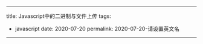
---
title: Javascript中的二进制与文件上传
tags:
  - javascript
date: 2020-07-20
permalink:  2020-07-20-请设置英文名
---
